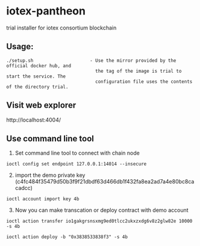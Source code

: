 # iotex-pantheon
trial installer for iotex consortium blockchain

## Usage:
    ./setup.sh                     - Use the mirror provided by the official docker hub, and
                                     the tag of the image is trial to start the service. The
                                     configuration file uses the contents of the directory trial.

## Visit web explorer
http://localhost:4004/

## Use command line tool
1. Set command line tool to connect with chain node
```
ioctl config set endpoint 127.0.0.1:14014 --insecure
```

2. import the demo private key (c4fc484f35479d50b3f9f21dbdf63d466db1f432fa8ea2ad7a4e80bc8cacadcc)
```
ioctl account import key 4b
```

3. Now you can make transcation or deploy contract with demo account
```
ioctl action transfer io1gakgrsnsxmg9ed0tlcc2ukxzxdg6v8z2glw82e 10000 -s 4b
```
```
ioctl action deploy -b "0x3838533838f3" -s 4b
```
